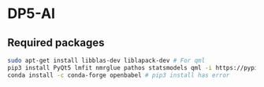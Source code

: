 # DP5-AI
## Required packages
```bash
sudo apt-get install libblas-dev liblapack-dev # For qml
pip3 install PyQt5 lmfit nmrglue pathos statsmodels qml -i https://pypi.douban.com/simple
conda install -c conda-forge openbabel # pip3 install has error
```

